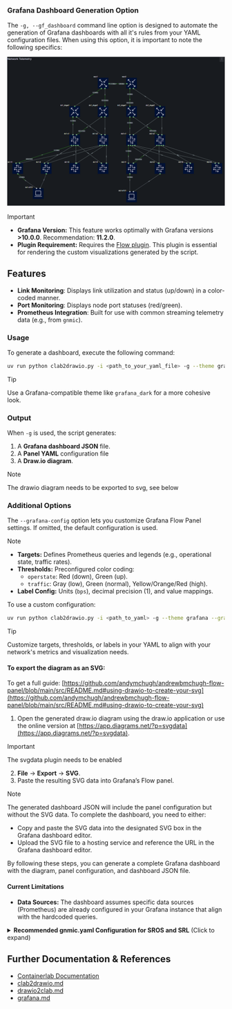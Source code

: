 ### Grafana Dashboard Generation Option

The `-g, --gf_dashboard` command line option is designed to automate the generation of Grafana dashboards with all it's rules from your YAML configuration files. When using this option, it is important to note the following specifics:

<p align="center">
  <img src="./img/grafana.png" alt="Grafana Example">
</p>


> [!IMPORTANT]  
> - **Grafana Version:** This feature works optimally with Grafana versions **>10.0.0**. Recommendation: **11.2.0**.  
> - **Plugin Requirement:** Requires the [Flow plugin](https://grafana.com/grafana/plugins/andrewbmchugh-flow-panel). This plugin is essential for rendering the custom visualizations generated by the script.

## Features

- **Link Monitoring**: Displays link utilization and status (up/down) in a color-coded manner.
- **Port Monitoring**: Displays node port statuses (red/green).
- **Prometheus Integration**: Built for use with common streaming telemetry data 
  (e.g., from `gnmic`).

### Usage
To generate a dashboard, execute the following command:
```bash
uv run python clab2drawio.py -i <path_to_your_yaml_file> -g --theme grafana
```
> [!TIP]
> Use a Grafana-compatible theme like `grafana_dark` for a more cohesive look.

### Output

When `-g` is used, the script generates:

1. A **Grafana dashboard JSON** file.
2. A **Panel YAML** configuration file 
3. A **Draw.io diagram**.

> [!NOTE]
> The drawio diagram needs to be exported to svg, see below
   
### Additional Options


The `--grafana-config` option lets you customize Grafana Flow Panel settings. If omitted, the default configuration is used.

> [!NOTE]  
> - **Targets:** Defines Prometheus queries and legends (e.g., operational state, traffic rates).  
> - **Thresholds:** Preconfigured color coding:  
>   - `operstate`: Red (down), Green (up).  
>   - `traffic`: Gray (low), Green (normal), Yellow/Orange/Red (high).  
> - **Label Config:** Units (`bps`), decimal precision (1), and value mappings.

To use a custom configuration:
```bash
uv run python clab2drawio.py -i <path_to_yaml> -g --theme grafana --grafana-config <path_to_config>
```

> [!TIP]  
> Customize targets, thresholds, or labels in your YAML to align with your network's metrics and visualization needs.

#### To export the diagram as an SVG:
To get a full guide: [https://github.com/andymchugh/andrewbmchugh-flow-panel/blob/main/src/README.md#using-drawio-to-create-your-svg](https://github.com/andymchugh/andrewbmchugh-flow-panel/blob/main/src/README.md#using-drawio-to-create-your-svg)
1. Open the generated draw.io diagram using the draw.io application or use the online version at [https://app.diagrams.net/?p=svgdata](https://app.diagrams.net/?p=svgdata).
> [!IMPORTANT]
> The svgdata plugin needs to be enabled
2. **File** -> **Export** -> **SVG**.
3. Paste the resulting SVG data into Grafana’s Flow panel.

> [!NOTE]
> The generated dashboard JSON will include the panel configuration but without the SVG data. To complete the dashboard, you need to either:
> - Copy and paste the SVG data into the designated SVG box in the Grafana dashboard editor.
> - Upload the SVG file to a hosting service and reference the URL in the Grafana dashboard editor.

By following these steps, you can generate a complete Grafana dashboard with the diagram, panel configuration, and dashboard JSON file.

#### Current Limitations
- **Data Sources:** The dashboard assumes specific data sources (Prometheus) are already configured in your Grafana instance that align with the hardcoded queries.

<details>
<summary><b>Recommended gnmic.yaml Configuration for SROS and SRL</b> (Click to expand)</summary>


```yaml
username: admin
password: *******
insecure: true
log: true

common_sros_subscriptions: &common_sros_subs
  insecure: true
  password: ******
  subscriptions:
      - sros-if-stats
      - sros-bgp-stats
      - sros-service-stats

common_srl_subscriptions: &common_srl_subs
  port: 57400
  skip-verify: true
  insecure: false
  password: *******
  subscriptions:
      - srl-if-stats 
      - srl-bgp
      - srl-system-performance
      - srl-routes
      - srl-bridge
      - srl-apps
      - srl-net-instance

targets:
  dc1-l1: *common_srl_subs
  dc1-l2: *common_srl_subs
  dc1-l3: *common_srl_subs
  dc1-l4: *common_srl_subs
  dc1-s1: *common_srl_subs
  dc1-s2: *common_srl_subs
  dc2-l1: *common_srl_subs
  dc2-l2: *common_srl_subs
  dc2-l3: *common_srl_subs
  dc2-l4: *common_srl_subs
  dc2-s1: *common_srl_subs
  dc2-s2: *common_srl_subs
  wan1: *common_sros_subs
  wan2: *common_sros_subs
  dc1_dcgw1: *common_sros_subs
  dc2_dcgw2: *common_sros_subs
  dc2_dcgw1: *common_sros_subs
  dc1_dcgw2: *common_sros_subs

subscriptions:
  ## SROS ###
  sros-if-stats:
    paths:
      - /state/port[port-id=*]/oper-state
      - /state/port[port-id=*]/ethernet/statistics
    mode: stream
    stream-mode: sample
    sample-interval: 1s
            
  sros-bgp-stats:
    paths:
      - /state/router[router-name=*]/bgp/statistics/peers
      - /state/router[router-name=*]/bgp/neighbor[ip-address=*]/statistics/session-state
      - /state/router[router-name=*]/bgp/neighbor[ip-address=*]/statistics/family-prefix/ipv4
      - /state/router[router-name=*]/bgp/neighbor[ip-address=*]/statistics/family-prefix/evpn
    mode: stream
    stream-mode: sample
    sample-interval: 5s

  sros-service-stats:
    paths:
      - /state/service/vpls[service-name=*]/oper-state
      - /state/service/vprn[service-name=*]/oper-state
    mode: stream
    stream-mode: sample
    sample-interval: 5s


  srl-system-performance: 
    mode: stream
    stream-mode: sample
    sample-interval: 5s
    paths: 
      - /platform/control[slot=*]/cpu[index=all]/total
      - /platform/control[slot=*]/memory
  srl-if-stats:
    mode: stream
    stream-mode: sample
    sample-interval: 3s
    paths: 
      - /interface[name=ethernet-1/*]/oper-state
      - /interface[name=ethernet-1/*]/statistics
      - /interface[name=ethernet-1/*]/traffic-rate
  srl-routes:
    mode: stream
    stream-mode: sample
    sample-interval: 5s
    paths:
      - /network-instance[name=*]/route-table/ipv4-unicast/statistics/
      - /network-instance[name=*]/route-table/ipv6-unicast/statistics/
  srl-bgp:
    mode: stream
    stream-mode: sample
    sample-interval: 5s
    paths:
      - /network-instance[name=*]/protocols/bgp/statistics
  srl-bridge:
    mode: stream
    stream-mode: sample
    sample-interval: 5s
    paths:
      - /network-instance[name=*]/bridge-table/statistics/
  srl-apps:
    paths:
      - /system/app-management/application[name=*]
    mode: stream
    stream-mode: sample
    sample-interval: 5s
  srl-net-instance:
    paths:
      - /network-instance[name=*]/oper-state
    mode: stream
    stream-mode: sample
    sample-interval: 5s

outputs:
  prom-output:
    type: prometheus
    #listen: "gnmic:9804"
    listen: :9273
    # export-timestamps: true
    #service-registration:
    #  address: consul:8500
    event-processors:
     - trim-prefixes
     - rename-port-sros
     - rename-port-value-sros
     - rename-srl-interface
     - oper-state-to-int

processors:
  trim-prefixes:
    event-strings:
      value-names:
        - "^/state/.*"
      transforms:
        - trim-prefix:
            apply-on: "name"
            prefix: "/state/"

  oper-state-to-int:
    event-strings:
      value-names:
        - ".*"
      transforms:
        - replace:
            apply-on: "value"
            old: "up"
            new: "1"
        - replace: 
            apply-on: "value"
            old: "down"
            new: "0"   
  rename-port-sros:
    event-strings:
      tag-names:
        - "^port_port-id"
      transforms:
        - replace:
            apply-on: "name"
            old: "port_port-id"
            new: "interface_name"
  rename-port-value-sros:
    event-strings:
      tag-names:
        - "^interface_name"
      transforms:
        - replace:
            apply-on: "value"
            old: ".*/c(\\d+)(/\\d+)?"
            new: "eth$1"
  rename-srl-interface:
    event-strings:
      tag-names:
        - "^interface_name"
      transforms:
        - replace:
            apply-on: "value"
            old: "ethernet-(\\d+)/(\\d+)"
            new: "e$1-$2"
```
</details>

## Further Documentation & References

- [Containerlab Documentation](https://containerlab.dev)
- [clab2drawio.md](./clab2drawio.md)
- [drawio2clab.md](./drawio2clab.md)
- [grafana.md](./grafana.md)
